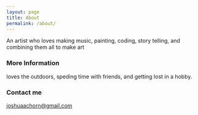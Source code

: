 ```yaml
---
layout: page
title: About
permalink: /about/
---
```


An artist who loves making music, painting, coding, story telling, and combining them all to make art

### More Information

loves the outdoors, speding time with friends, and getting lost in a hobby.

### Contact me

[joshuaachorn@gmail.com](mailto:joshuaachorn@gmail.com)
